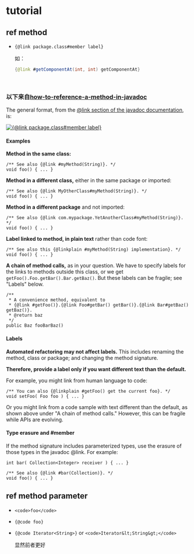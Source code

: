 





# tutorial



## ref method

* `{@link package.class#member label}`

  如：

  ```java
  {@link #getComponentAt(int, int) getComponentAt}
  ```
  ​





### 以下来自[how-to-reference-a-method-in-javadoc](https://stackoverflow.com/questions/5915992/how-to-reference-a-method-in-javadoc)



The general format, from the [@link section of the javadoc documentation](http://docs.oracle.com/javase/8/docs/technotes/tools/windows/javadoc.html#CHDDIECH), is:

[![{@link package.class#member label}](https://i.stack.imgur.com/HGVDj.png)](https://i.stack.imgur.com/HGVDj.png)

#### Examples

**Method in the same class:**

```
/** See also {@link #myMethod(String)}. */
void foo() { ... }
```

**Method in a different class,** either in the same package or imported:

```
/** See also {@link MyOtherClass#myMethod(String)}. */
void foo() { ... }
```

**Method in a different package** and not imported:

```
/** See also {@link com.mypackage.YetAnotherClass#myMethod(String)}. */
void foo() { ... }
```

**Label linked to method, in plain text** rather than code font:

```
/** See also this {@linkplain #myMethod(String) implementation}. */
void foo() { ... }
```

**A chain of method calls,** as in your question. We have to specify labels for the links to methods outside this class, or we get `getFoo().Foo.getBar().Bar.getBaz()`. But these labels can be fragile; see "Labels" below.

```
/**
 * A convenience method, equivalent to 
 * {@link #getFoo()}.{@link Foo#getBar() getBar()}.{@link Bar#getBaz() getBaz()}.
 * @return baz
 */
public Baz fooBarBaz()
```

#### Labels

**Automated refactoring may not affect labels.** This includes renaming the method, class or package; and changing the method signature.

**Therefore, provide a label only if you want different text than the default.**

For example, you might link from human language to code:

```
/** You can also {@linkplain #getFoo() get the current foo}. */
void setFoo( Foo foo ) { ... }
```

Or you might link from a code sample with text different than the default, as shown above under "A chain of method calls." However, this can be fragile while APIs are evolving.

#### Type erasure and #member

If the method signature includes parameterized types, use the erasure of those types in the javadoc @link. For example:

```
int bar( Collection<Integer> receiver ) { ... }

/** See also {@link #bar(Collection)}. */
void foo() { ... }
```





## ref method parameter

* `<code>foo</code>`

* `{@code foo}`

* `{@code Iterator<String>}` or `<code>Iterator&lt;String&gt;</code>` 

  显然前者更好















